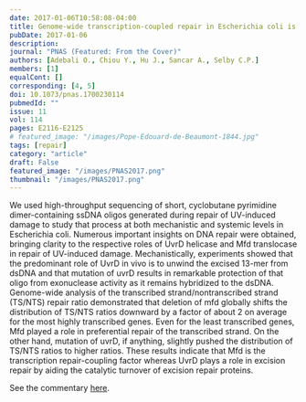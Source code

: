 ```yaml
---
date: 2017-01-06T10:58:08-04:00
title: Genome-wide transcription-coupled repair in Escherichia coli is mediated by the Mfd translocase. 
pubDate: 2017-01-06
description: 
journal: "PNAS (Featured: From the Cover)"
authors: [Adebali O., Chiou Y., Hu J., Sancar A., Selby C.P.]
members: [1]
equalCont: []
corresponding: [4, 5]
doi: 10.1073/pnas.1700230114
pubmedId: ""
issue: 11
vol: 114
pages: E2116-E2125
# featured_image: "/images/Pope-Edouard-de-Beaumont-1844.jpg"
tags: [repair]
category: "article"
draft: False
featured_image: "/images/PNAS2017.png"
thumbnail: "/images/PNAS2017.png"
---
```


We used high-throughput sequencing of short, cyclobutane pyrimidine dimer-containing ssDNA oligos generated during repair of UV-induced damage to study that process at both mechanistic and systemic levels in Escherichia coli. Numerous important insights on DNA repair were obtained, bringing clarity to the respective roles of UvrD helicase and Mfd translocase in repair of UV-induced damage. Mechanistically, experiments showed that the predominant role of UvrD in vivo is to unwind the excised 13-mer from dsDNA and that mutation of uvrD results in remarkable protection of that oligo from exonuclease activity as it remains hybridized to the dsDNA. Genome-wide analysis of the transcribed strand/nontranscribed strand (TS/NTS) repair ratio demonstrated that deletion of mfd globally shifts the distribution of TS/NTS ratios downward by a factor of about 2 on average for the most highly transcribed genes. Even for the least transcribed genes, Mfd played a role in preferential repair of the transcribed strand. On the other hand, mutation of uvrD, if anything, slightly pushed the distribution of TS/NTS ratios to higher ratios. These results indicate that Mfd is the transcription repair-coupling factor whereas UvrD plays a role in excision repair by aiding the catalytic turnover of excision repair proteins.

See the commentary [here](http://www.pnas.org/lookup/doi/10.1073/pnas.1701549114).